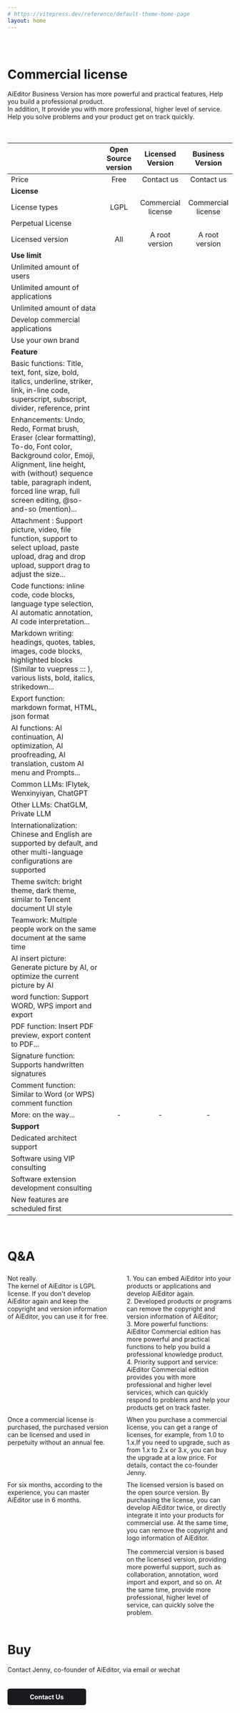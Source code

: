 ```yaml
---
# https://vitepress.dev/reference/default-theme-home-page
layout: home
---
```


<style>
.VPHome{
    border-top: 1px solid #eee !important;
}
</style>

<style scoped>

.VPHome svg{
    width: 24px;
    display: inline-block;
    margin: 0 5px;
}

.VPContent> .VPHome {
    margin-bottom: 0;
}

.VPContent> .VPHome> .container{
    width: 100% !important;
    padding: 0 !important;
    margin: 0 !important;
    max-width: 100%;
}

.VPContent> .VPHome> .container .feature{
   text-align: center;
   margin: 40px;
}

.VPContent> .VPHome> .container .feature p{
   color: #999;
}

.VPContent> .VPHome> .vp-doc  table{
    display: table;
    background: none;
    width: 100%;
   table-layout: fixed;
   overflow-wrap: break-word;
   
}

.VPContent> .VPHome> .vp-doc  table th{
     background: none;
     border: none;
  

}

.VPContent> .VPHome> .vp-doc  thead tr :not(:first-child){
     margin: 10px;
     font-weight: bold;
     font-size: 18px;
     
}

.VPContent> .VPHome> .vp-doc  table tr{
     background: none;
     border: none;
     border-bottom: 1px solid #eee;
     
}

.VPContent> .VPHome> .vp-doc  table tr{
     height: 50px;
}

.VPContent> .VPHome> .vp-doc  table  tbody tr:first-child{
     height: 20px;
}

.VPContent> .VPHome> .vp-doc  table td{
    background: none;
    border: none;
    font-size:16px;
}

.VPContent> .VPHome> .vp-doc  table  td:first-child{
    color: #999;
    font-size:16px;
}

.VPContent> .VPHome> .vp-doc  table  td:first-child strong{
    color: #333;
    font-size: 16px;
}

.VPContent> .VPHome> .vp-doc  table td svg{
    margin: -7px 0;
}

</style>




<div class="feature" style="margin-top: 80px">

# Commercial license
AiEditor Business Version has more powerful and practical features,
Help you build a professional product.<br />
In addition, It provide you with more professional, higher level of service.<br />
Help you solve problems and your product get on track quickly.
</div>


<div style="display: flex;justify-content: center">
<div style="display: flex;padding: 20px 0;max-width: 1280px">



|               |    Open Source version    |     Licensed Version     |  Business Version  |
|---------------|:---------:|:-----------:|:------:|
| Price            |    Free     |    Contact us     | Contact us |
| **License**       |
| License types         |   LGPL    |    Commercial license    |   Commercial license   |
| Perpetual License         | <Check /> |  <Check />  |   <Check />   |
| Licensed version          |    All     |    A root version    |  A root version   |
| **Use limit**      |
| Unlimited amount of users       |     <Check />     |  <Check />  |   <Check />   |
| Unlimited amount of applications       |     <Check />     |  <Check />  |   <Check />   |
| Unlimited amount of data        |     <Check />     |  <Check />  |   <Check />   |
| Develop commercial applications        | <Close /> |  <Check />  |   <Check />   |
| Use your own brand | <Close /> |  <Check />  |   <Check />   |
| **Feature**        |
| Basic functions: Title, text, font, size, bold, italics, underline, striker, link, in-line code, superscript, subscript, divider, reference, print | <Check /> |  <Check />  |   <Check />   |
| Enhancements: Undo, Redo, Format brush, Eraser (clear formatting), To-do, Font color, Background color, Emoji, Alignment, line height, with (without) sequence table, paragraph indent, forced line wrap, full screen editing, @so-and-so (mention)... | <Check /> |  <Check />  |   <Check />   |
| Attachment : Support picture, video, file function, support to select upload, paste upload, drag and drop upload, support drag to adjust the size... | <Check /> |  <Check />  |   <Check />   |
| Code functions: inline code, code blocks, language type selection, AI automatic annotation, AI code interpretation... | <Check /> |  <Check />  |   <Check />   |
|Markdown writing: headings, quotes, tables, images, code blocks, highlighted blocks (Similar to vuepress ::: ), various lists, bold, italics, strikedown... | <Check /> |  <Check />  |   <Check />   |
| 	Export function: markdown format, HTML, json format | <Check /> |  <Check />  |   <Check />   |
| AI functions: AI continuation, AI optimization, AI proofreading, AI translation, custom AI menu and Prompts...| <Check /> |  <Check />  |   <Check />   |
| Common LLMs: IFlytek, Wenxinyiyan, ChatGPT | <Check /> |  <Check />  |   <Check />   |
| Other LLMs: ChatGLM, Private LLM | <Close />  |  <Close />   |   <Check />   |
|  Internationalization: Chinese and English are supported by default, and other multi-language configurations are supported| <Check /> |  <Check />  |   <Check />   |
| Theme switch: bright theme, dark theme, similar to Tencent document UI style | <Check /> |  <Check />  |   <Check />   |
| Teamwork: Multiple people work on the same document at the same time | <Close />  | <Close />  |   <Check />   |
| AI insert picture: Generate picture by AI, or optimize the current picture by AI | <Close /> |  <Close />   |   <Check />   |
| word function: Support WORD, WPS import and export |<Close />  |  <Close />   |   <Check />   |
| PDF function: Insert PDF preview, export content to PDF... | <Close />  |  <Close />   |   <Check />   |
| Signature function: Supports handwritten signatures | <Close />  |  <Close />   |   <Check />   |
| Comment function: Similar to Word (or WPS) comment function |<Close />  | <Close />   |   <Check />   |
| More: on the way... | - | -  |   -   |
| **Support**        |
| Dedicated architect support          |    <Close />    | <Close /> |   <Check />   |
| Software using VIP consulting          |    <Close />     |  <Close />   |   <Check />   |
| Software extension development consulting          |    <Close />     | <Close />   |   <Check />   |
| New features are scheduled first         |    <Close />     |  <Close />   |   <Check />   |


</div>
</div>




<div class="feature">

# Q&A

</div>


<div style="display: flex;justify-content: center">
<div style="display: flex;padding: 5px 0;max-width: 1280px;width: 100vw">

<div style="width: 50%;margin-right: 15px">
<Question title="Do I have to buy a commercial license for commercial use?">
Not really.<br/>
The kernel of AiEditor is LGPL license. If you don't develop AiEditor again and keep the copyright and version information of AiEditor, you can use it for free.
</Question>
</div>

<div style="width: 50%; margin-left: 15px">
<Question title="The benefits of buying commercial license?" >
1. You can embed AiEditor into your products or applications and develop AiEditor again.<br/>
2. Developed products or programs can remove the copyright and version information of AiEditor;<br/>
3. More powerful functions: AiEditor Commercial edition has more powerful and practical functions to help you build a professional knowledge product.<br/>
4. Priority support and service: AiEditor Commercial edition provides you with more professional and higher level services, which can quickly respond to problems and help your products get on track faster.
</Question>

</div>

</div>

</div>

<div style="display: flex;justify-content: center">
<div style="display: flex;padding: 5px 0;max-width: 1280px;width: 100vw">

<div style="width: 50%;margin-right: 15px">
<Question title="What is 'perpetual authorization'?">
Once a commercial license is purchased, the purchased version can be licensed and used in perpetuity without an annual fee.

</Question>
</div>

<div style="width: 50%; margin-left: 15px">
<Question title="What is a 'root version'?">
When you purchase a commercial license, you can get a range of licenses, for example, from 1.0 to 1.x.If you need to upgrade, such as from 1.x to 2.x or 3.x, you can buy the upgrade at a low price. For details, contact the co-founder Jenny.
</Question>
</div>

</div>

</div>

<div style="display: flex;justify-content: center">
<div style="display: flex;padding: 5px 0;max-width: 1280px;width: 100vw">

<div style="width: 50%;margin-right: 15px">
<Question title="How long is technical support valid?" >
For six months, according to the experience, you can master AiEditor use in 6 months.
</Question>
</div>
<div style="width: 50%;margin-left: 15px">
<Question title="The difference between licensed and commercial versions?" >
The licensed version is based on the open source version. By purchasing the license, you can develop AiEditor twice, or directly integrate it into your products for commercial use. At the same time, you can remove the copyright and logo information of AiEditor.<br/>

The commercial version is based on the licensed version, providing more powerful support, such as collaboration, annotation, word import and export, and so on. At the same time, provide more professional, higher level of service, can quickly solve the problem.
</Question>
</div>


</div>

</div>


<div class="feature">

# Buy

Contact Jenny, co-founder of AiEditor, via email or wechat


<p><a href="contact-us" style="background: #1b1b1f;color: #fff;padding: 10px 50px;border-radius: 5px;font-weight: bold;font-size: 14px;margin: 20px 0 40px 0;text-decoration:none;display:inline-block;">
Contact Us
</a></p>
</div>



